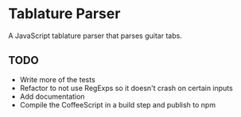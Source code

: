 # Tablature Parser

A JavaScript tablature parser that parses guitar tabs.

## TODO

* Write more of the tests
* Refactor to not use RegExps so it doesn't crash on certain inputs
* Add documentation
* Compile the CoffeeScript in a build step and publish to npm

